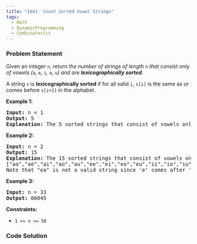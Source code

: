 ```yaml
---
title: "1641: Count Sorted Vowel Strings"
tags:
  - Math
  - DynamicProgramming
  - Combinatorics
---
```

### Problem Statement

<p>Given an integer <code>n</code>, return <em>the number of strings of length </em><code>n</code><em> that consist only of vowels (</em><code>a</code><em>, </em><code>e</code><em>, </em><code>i</code><em>, </em><code>o</code><em>, </em><code>u</code><em>) and are <strong>lexicographically sorted</strong>.</em></p>

<p>A string <code>s</code> is <strong>lexicographically sorted</strong> if for all valid <code>i</code>, <code>s[i]</code> is the same as or comes before <code>s[i+1]</code> in the alphabet.</p>


<p><strong class="example">Example 1:</strong></p>

<pre>
<strong>Input:</strong> n = 1
<strong>Output:</strong> 5
<strong>Explanation:</strong> The 5 sorted strings that consist of vowels only are <code>[&quot;a&quot;,&quot;e&quot;,&quot;i&quot;,&quot;o&quot;,&quot;u&quot;].</code>
</pre>

<p><strong class="example">Example 2:</strong></p>

<pre>
<strong>Input:</strong> n = 2
<strong>Output:</strong> 15
<strong>Explanation:</strong> The 15 sorted strings that consist of vowels only are
[&quot;aa&quot;,&quot;ae&quot;,&quot;ai&quot;,&quot;ao&quot;,&quot;au&quot;,&quot;ee&quot;,&quot;ei&quot;,&quot;eo&quot;,&quot;eu&quot;,&quot;ii&quot;,&quot;io&quot;,&quot;iu&quot;,&quot;oo&quot;,&quot;ou&quot;,&quot;uu&quot;].
Note that &quot;ea&quot; is not a valid string since &#39;e&#39; comes after &#39;a&#39; in the alphabet.
</pre>

<p><strong class="example">Example 3:</strong></p>

<pre>
<strong>Input:</strong> n = 33
<strong>Output:</strong> 66045
</pre>


<p><strong>Constraints:</strong></p>

<ul>
	<li><code>1 &lt;= n &lt;= 50</code> </li>
</ul>


### Code Solution

```python

```
